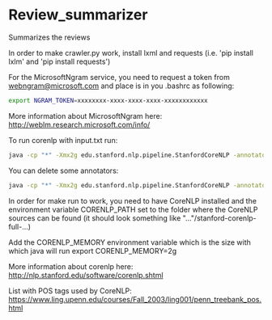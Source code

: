 Review_summarizer
=================

Summarizes the reviews

In order to make crawler.py work, install lxml and requests (i.e. 'pip install
lxlm' and 'pip install requests')

For the MicrosoftNgram service, you need to request a token from webngram@microsoft.com
and place is in you .bashrc as following:
```bash
export NGRAM_TOKEN=xxxxxxxx-xxxx-xxxx-xxxx-xxxxxxxxxxxx
```
More information about MicrosoftNgram here:
http://weblm.research.microsoft.com/info/


To run corenlp with input.txt run:
```bash
java -cp "*" -Xmx2g edu.stanford.nlp.pipeline.StanfordCoreNLP -annotators tokenize,ssplit,pos,lemma,ner,parse,dcoref -file input.txt
```
You can delete some annotators:
```bash
java -cp "*" -Xmx2g edu.stanford.nlp.pipeline.StanfordCoreNLP -annotators tokenize,ssplit,pos -file input.txt
```

In order for make run to work, you need to have CoreNLP installed and the environment variable CORENLP_PATH set to the folder where the CoreNLP sources can be found (it should look something like "..."/stanford-corenlp-full-...)

Add the CORENLP_MEMORY environment variable which is the size with which java will run
export CORENLP_MEMORY=2g


More information about corenlp here:
http://nlp.stanford.edu/software/corenlp.shtml

List with POS tags used by CoreNLP: https://www.ling.upenn.edu/courses/Fall_2003/ling001/penn_treebank_pos.html
